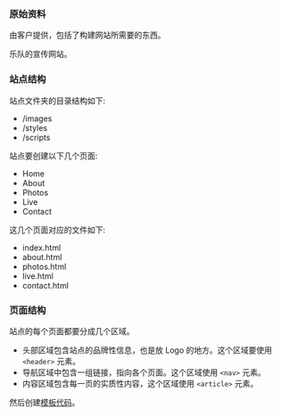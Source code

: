 
### 原始资料

由客户提供，包括了构建网站所需要的东西。

乐队的宣传网站。


### 站点结构

站点文件夹的目录结构如下:
* /images
* /styles
* /scripts

站点要创建以下几个页面:
* Home
* About
* Photos
* Live
* Contact

这几个页面对应的文件如下:
* index.html
* about.html
* photos.html
* live.html
* contact.html


### 页面结构

站点的每个页面都要分成几个区域。
* 头部区域包含站点的品牌性信息，也是放 Logo 的地方。这个区域要使用 `<header>` 元素。
* 导航区域中包含一组链接，指向各个页面。这个区域使用 `<nav>` 元素。
* 内容区域包含每一页的实质性内容，这个区域使用 `<article>` 元素。

然后创建[模板代码](temp/template_1.html)。


